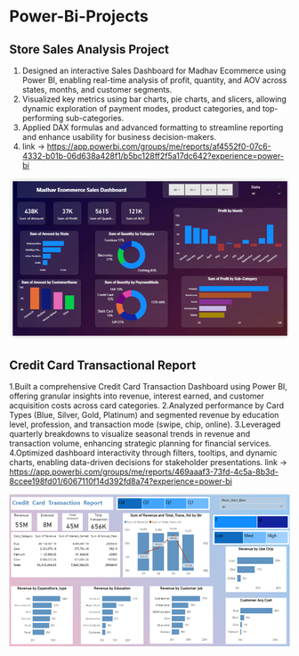 # Power-Bi-Projects
## Store Sales Analysis Project
1. Designed an interactive Sales Dashboard for Madhav Ecommerce using Power BI, enabling real-time analysis of profit, quantity, and AOV across states, months, and customer segments.
2. Visualized key metrics using bar charts, pie charts, and slicers, allowing dynamic exploration of payment modes, product categories, and top-performing sub-categories.
3. Applied DAX formulas and advanced formatting to streamline reporting and enhance usability for business decision-makers.
4. link -> https://app.powerbi.com/groups/me/reports/af4552f0-07c6-4332-b01b-06d638a428f1/b5bc128ff2f5a17dc642?experience=power-bi
   
![image](https://github.com/Ashish-Sahu12/Data-Analysis-Projects/blob/ba42c8780925a59e9bdf7f78d8d5848ee58cdac4/Screenshot%202025-07-24%20173759.png)

## Credit Card Transactional Report
1.Built a comprehensive Credit Card Transaction Dashboard using Power BI, offering granular insights into revenue, interest earned, and customer acquisition costs across card categories.
2.Analyzed performance by Card Types (Blue, Silver, Gold, Platinum) and segmented revenue by education level, profession, and transaction mode (swipe, chip, online).
3.Leveraged quarterly breakdowns to visualize seasonal trends in revenue and transaction volume, enhancing strategic planning for financial services.
4.Optimized dashboard interactivity through filters, tooltips, and dynamic charts, enabling data-driven decisions for stakeholder presentations.
 link -> https://app.powerbi.com/groups/me/reports/469aaaf3-73fd-4c5a-8b3d-8ccee198fd01/6067110f14d392fd8a74?experience=power-bi

 ![image](https://github.com/Ashish-Sahu12/Data-Analysis-Projects/blob/dc420b2351ed6014e2ef2a2851a6255cfbecad60/Screenshot%202025-07-24%20175538.png)
 
